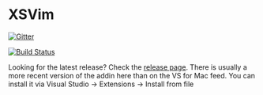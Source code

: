 # XSVim

[![Gitter](https://badges.gitter.im/XSVim/Lobby.svg)](https://gitter.im/XSVim/Lobby?utm_source=badge&utm_medium=badge&utm_campaign=pr-badge&utm_content=badge)

[![Build Status](https://travis-ci.org/nosami/XSVim.svg?branch=7.0)](https://travis-ci.org/nosami/XSVim)

Looking for the latest release? Check the [release page](https://github.com/nosami/XSVim/releases). There is usually a more recent version of the addin here than on the VS for Mac feed. You can install it via Visual Studio -> Extensions -> Install from file
